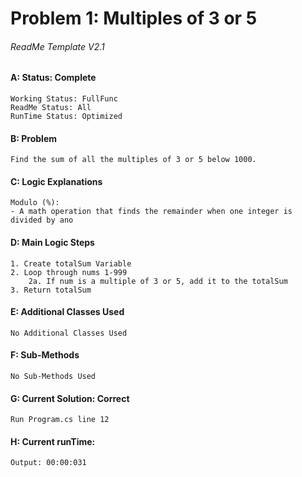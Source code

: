 # **Problem 1: Multiples of 3 or 5**
###### ReadMe Template V2.1


#### A: Status: **Complete**
    Working Status: FullFunc
    ReadMe Status: All
    RunTime Status: Optimized

#### B: Problem
    Find the sum of all the multiples of 3 or 5 below 1000.

#### C: Logic Explanations
    Modulo (%): 
    - A math operation that finds the remainder when one integer is divided by ano

#### D: Main Logic Steps
    1. Create totalSum Variable
    2. Loop through nums 1-999
        2a. If num is a multiple of 3 or 5, add it to the totalSum
    3. Return totalSum 

#### E: Additional Classes Used
    No Additional Classes Used

#### F: Sub-Methods
    No Sub-Methods Used

#### G: Current Solution: **Correct**
    Run Program.cs line 12

#### H: Current runTime:
    Output: 00:00:031 
     

